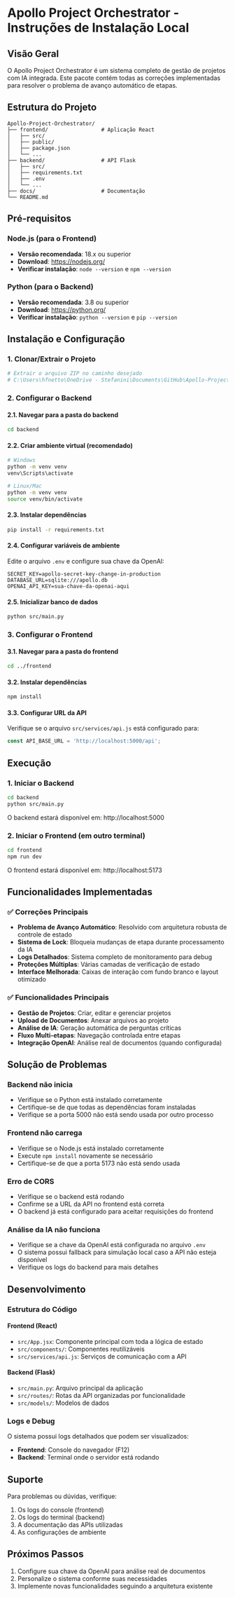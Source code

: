 # Apollo Project Orchestrator - Instruções de Instalação Local

## Visão Geral
O Apollo Project Orchestrator é um sistema completo de gestão de projetos com IA integrada. Este pacote contém todas as correções implementadas para resolver o problema de avanço automático de etapas.

## Estrutura do Projeto
```
Apollo-Project-Orchestrator/
├── frontend/                 # Aplicação React
│   ├── src/
│   ├── public/
│   ├── package.json
│   └── ...
├── backend/                  # API Flask
│   ├── src/
│   ├── requirements.txt
│   ├── .env
│   └── ...
├── docs/                     # Documentação
└── README.md
```

## Pré-requisitos

### Node.js (para o Frontend)
- **Versão recomendada**: 18.x ou superior
- **Download**: https://nodejs.org/
- **Verificar instalação**: `node --version` e `npm --version`

### Python (para o Backend)
- **Versão recomendada**: 3.8 ou superior
- **Download**: https://python.org/
- **Verificar instalação**: `python --version` e `pip --version`

## Instalação e Configuração

### 1. Clonar/Extrair o Projeto
```bash
# Extrair o arquivo ZIP no caminho desejado
# C:\Users\hfnetto\OneDrive - Stefanini\Documents\GitHub\Apollo-Project-Orchestrator
```

### 2. Configurar o Backend

#### 2.1. Navegar para a pasta do backend
```bash
cd backend
```

#### 2.2. Criar ambiente virtual (recomendado)
```bash
# Windows
python -m venv venv
venv\Scripts\activate

# Linux/Mac
python -m venv venv
source venv/bin/activate
```

#### 2.3. Instalar dependências
```bash
pip install -r requirements.txt
```

#### 2.4. Configurar variáveis de ambiente
Edite o arquivo `.env` e configure sua chave da OpenAI:
```
SECRET_KEY=apollo-secret-key-change-in-production
DATABASE_URL=sqlite:///apollo.db
OPENAI_API_KEY=sua-chave-da-openai-aqui
```

#### 2.5. Inicializar banco de dados
```bash
python src/main.py
```

### 3. Configurar o Frontend

#### 3.1. Navegar para a pasta do frontend
```bash
cd ../frontend
```

#### 3.2. Instalar dependências
```bash
npm install
```

#### 3.3. Configurar URL da API
Verifique se o arquivo `src/services/api.js` está configurado para:
```javascript
const API_BASE_URL = 'http://localhost:5000/api';
```

## Execução

### 1. Iniciar o Backend
```bash
cd backend
python src/main.py
```
O backend estará disponível em: http://localhost:5000

### 2. Iniciar o Frontend (em outro terminal)
```bash
cd frontend
npm run dev
```
O frontend estará disponível em: http://localhost:5173

## Funcionalidades Implementadas

### ✅ Correções Principais
- **Problema de Avanço Automático**: Resolvido com arquitetura robusta de controle de estado
- **Sistema de Lock**: Bloqueia mudanças de etapa durante processamento da IA
- **Logs Detalhados**: Sistema completo de monitoramento para debug
- **Proteções Múltiplas**: Várias camadas de verificação de estado
- **Interface Melhorada**: Caixas de interação com fundo branco e layout otimizado

### ✅ Funcionalidades Principais
- **Gestão de Projetos**: Criar, editar e gerenciar projetos
- **Upload de Documentos**: Anexar arquivos ao projeto
- **Análise de IA**: Geração automática de perguntas críticas
- **Fluxo Multi-etapas**: Navegação controlada entre etapas
- **Integração OpenAI**: Análise real de documentos (quando configurada)

## Solução de Problemas

### Backend não inicia
- Verifique se o Python está instalado corretamente
- Certifique-se de que todas as dependências foram instaladas
- Verifique se a porta 5000 não está sendo usada por outro processo

### Frontend não carrega
- Verifique se o Node.js está instalado corretamente
- Execute `npm install` novamente se necessário
- Certifique-se de que a porta 5173 não está sendo usada

### Erro de CORS
- Verifique se o backend está rodando
- Confirme se a URL da API no frontend está correta
- O backend já está configurado para aceitar requisições do frontend

### Análise da IA não funciona
- Verifique se a chave da OpenAI está configurada no arquivo `.env`
- O sistema possui fallback para simulação local caso a API não esteja disponível
- Verifique os logs do backend para mais detalhes

## Desenvolvimento

### Estrutura do Código

#### Frontend (React)
- `src/App.jsx`: Componente principal com toda a lógica de estado
- `src/components/`: Componentes reutilizáveis
- `src/services/api.js`: Serviços de comunicação com a API

#### Backend (Flask)
- `src/main.py`: Arquivo principal da aplicação
- `src/routes/`: Rotas da API organizadas por funcionalidade
- `src/models/`: Modelos de dados

### Logs e Debug
O sistema possui logs detalhados que podem ser visualizados:
- **Frontend**: Console do navegador (F12)
- **Backend**: Terminal onde o servidor está rodando

## Suporte
Para problemas ou dúvidas, verifique:
1. Os logs do console (frontend)
2. Os logs do terminal (backend)
3. A documentação das APIs utilizadas
4. As configurações de ambiente

## Próximos Passos
1. Configure sua chave da OpenAI para análise real de documentos
2. Personalize o sistema conforme suas necessidades
3. Implemente novas funcionalidades seguindo a arquitetura existente

